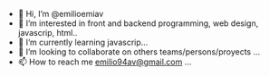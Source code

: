 - 👋 Hi, I’m @emilioemiav
- 👀 I’m interested in front and backend programming, web design, javascrip, html..
- 🌱 I’m currently learning javascrip...
- 💞️ I’m looking to collaborate on others teams/persons/proyects ...
- 📫 How to reach me emilio94av@gmail.com ...

<!---
emilioemiav/emilioemiav is a ✨ special ✨ repository because its `README.md` (this file) appears on your GitHub profile.
You can click the Preview link to take a look at your changes.
--->
